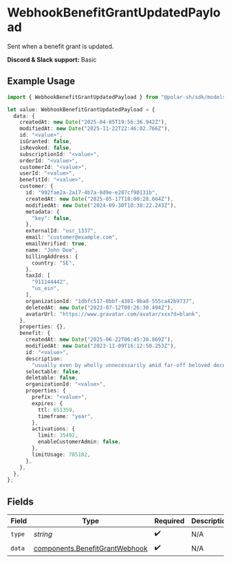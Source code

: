 # WebhookBenefitGrantUpdatedPayload

Sent when a benefit grant is updated.

**Discord & Slack support:** Basic

## Example Usage

```typescript
import { WebhookBenefitGrantUpdatedPayload } from "@polar-sh/sdk/models/components/webhookbenefitgrantupdatedpayload.js";

let value: WebhookBenefitGrantUpdatedPayload = {
  data: {
    createdAt: new Date("2025-04-05T19:56:36.942Z"),
    modifiedAt: new Date("2025-11-22T22:46:02.766Z"),
    id: "<value>",
    isGranted: false,
    isRevoked: false,
    subscriptionId: "<value>",
    orderId: "<value>",
    customerId: "<value>",
    userId: "<value>",
    benefitId: "<value>",
    customer: {
      id: "992fae2a-2a17-4b7a-8d9e-e287cf90131b",
      createdAt: new Date("2025-05-17T18:00:28.664Z"),
      modifiedAt: new Date("2024-09-30T10:38:22.243Z"),
      metadata: {
        "key": false,
      },
      externalId: "usr_1337",
      email: "customer@example.com",
      emailVerified: true,
      name: "John Doe",
      billingAddress: {
        country: "SE",
      },
      taxId: [
        "911144442",
        "us_ein",
      ],
      organizationId: "1dbfc517-0bbf-4301-9ba8-555ca42b9737",
      deletedAt: new Date("2023-07-12T08:26:30.494Z"),
      avatarUrl: "https://www.gravatar.com/avatar/xxx?d=blank",
    },
    properties: {},
    benefit: {
      createdAt: new Date("2025-06-22T06:45:38.869Z"),
      modifiedAt: new Date("2023-11-09T16:12:50.253Z"),
      id: "<value>",
      description:
        "usually even by wholly unnecessarily amid far-off beloved decent whoa",
      selectable: false,
      deletable: false,
      organizationId: "<value>",
      properties: {
        prefix: "<value>",
        expires: {
          ttl: 651359,
          timeframe: "year",
        },
        activations: {
          limit: 35492,
          enableCustomerAdmin: false,
        },
        limitUsage: 785182,
      },
    },
  },
};
```

## Fields

| Field                                                                            | Type                                                                             | Required                                                                         | Description                                                                      | Example                                                                          |
| -------------------------------------------------------------------------------- | -------------------------------------------------------------------------------- | -------------------------------------------------------------------------------- | -------------------------------------------------------------------------------- | -------------------------------------------------------------------------------- |
| `type`                                                                           | *string*                                                                         | :heavy_check_mark:                                                               | N/A                                                                              | benefit_grant.updated                                                            |
| `data`                                                                           | [components.BenefitGrantWebhook](../../models/components/benefitgrantwebhook.md) | :heavy_check_mark:                                                               | N/A                                                                              |                                                                                  |